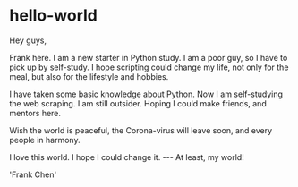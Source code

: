 # hello-world

Hey guys,

Frank here. I am a new starter in Python study. I am a poor guy, so I have to pick up by self-study. I hope scripting could change my life, not only for the meal, but also for the lifestyle and hobbies.  

I have taken some basic knowledge about Python. Now I am self-studying the web scraping. I am still outsider. Hoping I could make friends, and mentors here.

Wish the world is peaceful, the Corona-virus will leave soon, and every people in harmony.

I love this world. I hope I could change it. --- At least, my world!

'Frank Chen'
